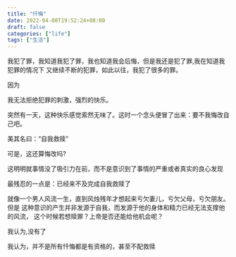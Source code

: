 ```yaml
---
title: "忏悔"
date: 2022-04-08T19:52:24+08:00
draft: false
categories: ["life"]
tags: ["生活"]
---
```




 
我犯了罪，我知道我犯了罪，我也知道我会后悔，但是我还是犯了罪,我在知道我犯罪的情况下
又继续不断的犯罪，如此以往，我犯了很多的罪。

因为

我无法拒绝犯罪的刺激，强烈的快乐。

突然有一天，这种快乐感觉索然无味了。这时一个念头便冒了出来：要不我悔改自己吧。

美其名曰：“自我救赎”

可是，这还算悔改吗?

这明明就事情没了吸引力在前，而不是意识到了事情的严重或者真实的良心发现

最残忍的一点是：已经来不及完成自我救赎了

就像一个男人风流一生，直到风烛残年才想起来亏欠妻儿，亏欠父母，亏欠朋友。但是
这种意识的产生并非发源于自我，而发源于他的身体和精力已经无法支撑他的风流，
这个时候若想赎罪？上帝是否还能给他机会呢？

我认为,没有了

我认为，并不是所有忏悔都是有资格的，甚至不配救赎